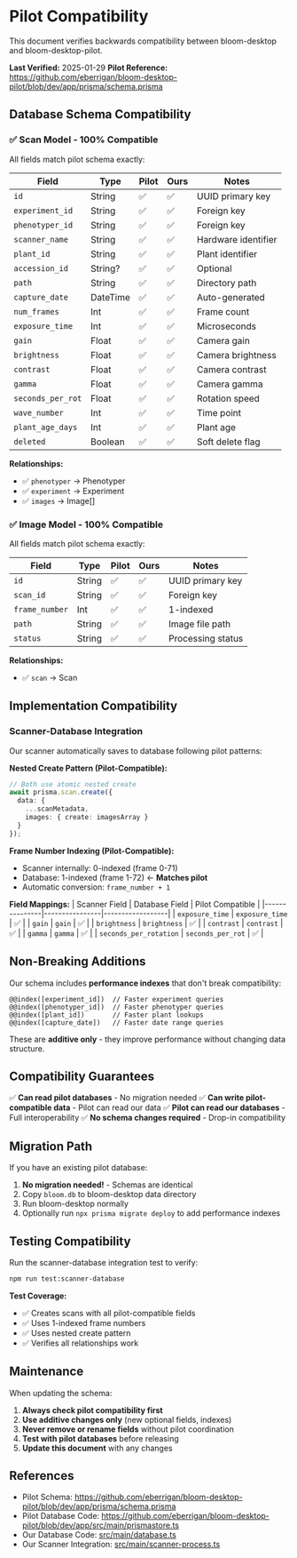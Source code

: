 # Pilot Compatibility

This document verifies backwards compatibility between bloom-desktop and bloom-desktop-pilot.

**Last Verified:** 2025-01-29
**Pilot Reference:** https://github.com/eberrigan/bloom-desktop-pilot/blob/dev/app/prisma/schema.prisma

## Database Schema Compatibility

### ✅ Scan Model - 100% Compatible

All fields match pilot schema exactly:

| Field | Type | Pilot | Ours | Notes |
|-------|------|-------|------|-------|
| `id` | String | ✅ | ✅ | UUID primary key |
| `experiment_id` | String | ✅ | ✅ | Foreign key |
| `phenotyper_id` | String | ✅ | ✅ | Foreign key |
| `scanner_name` | String | ✅ | ✅ | Hardware identifier |
| `plant_id` | String | ✅ | ✅ | Plant identifier |
| `accession_id` | String? | ✅ | ✅ | Optional |
| `path` | String | ✅ | ✅ | Directory path |
| `capture_date` | DateTime | ✅ | ✅ | Auto-generated |
| `num_frames` | Int | ✅ | ✅ | Frame count |
| `exposure_time` | Int | ✅ | ✅ | Microseconds |
| `gain` | Float | ✅ | ✅ | Camera gain |
| `brightness` | Float | ✅ | ✅ | Camera brightness |
| `contrast` | Float | ✅ | ✅ | Camera contrast |
| `gamma` | Float | ✅ | ✅ | Camera gamma |
| `seconds_per_rot` | Float | ✅ | ✅ | Rotation speed |
| `wave_number` | Int | ✅ | ✅ | Time point |
| `plant_age_days` | Int | ✅ | ✅ | Plant age |
| `deleted` | Boolean | ✅ | ✅ | Soft delete flag |

**Relationships:**
- ✅ `phenotyper` → Phenotyper
- ✅ `experiment` → Experiment
- ✅ `images` → Image[]

### ✅ Image Model - 100% Compatible

All fields match pilot schema exactly:

| Field | Type | Pilot | Ours | Notes |
|-------|------|-------|------|-------|
| `id` | String | ✅ | ✅ | UUID primary key |
| `scan_id` | String | ✅ | ✅ | Foreign key |
| `frame_number` | Int | ✅ | ✅ | 1-indexed |
| `path` | String | ✅ | ✅ | Image file path |
| `status` | String | ✅ | ✅ | Processing status |

**Relationships:**
- ✅ `scan` → Scan

## Implementation Compatibility

### Scanner-Database Integration

Our scanner automatically saves to database following pilot patterns:

**Nested Create Pattern (Pilot-Compatible):**
```typescript
// Both use atomic nested create
await prisma.scan.create({
  data: {
    ...scanMetadata,
    images: { create: imagesArray }
  }
});
```

**Frame Number Indexing (Pilot-Compatible):**
- Scanner internally: 0-indexed (frame 0-71)
- Database: 1-indexed (frame 1-72) ← **Matches pilot**
- Automatic conversion: `frame_number + 1`

**Field Mappings:**
| Scanner Field | Database Field | Pilot Compatible |
|---------------|----------------|------------------|
| `exposure_time` | `exposure_time` | ✅ |
| `gain` | `gain` | ✅ |
| `brightness` | `brightness` | ✅ |
| `contrast` | `contrast` | ✅ |
| `gamma` | `gamma` | ✅ |
| `seconds_per_rotation` | `seconds_per_rot` | ✅ |

## Non-Breaking Additions

Our schema includes **performance indexes** that don't break compatibility:

```prisma
@@index([experiment_id])  // Faster experiment queries
@@index([phenotyper_id])  // Faster phenotyper queries
@@index([plant_id])       // Faster plant lookups
@@index([capture_date])   // Faster date range queries
```

These are **additive only** - they improve performance without changing data structure.

## Compatibility Guarantees

✅ **Can read pilot databases** - No migration needed
✅ **Can write pilot-compatible data** - Pilot can read our data
✅ **Pilot can read our databases** - Full interoperability
✅ **No schema changes required** - Drop-in compatibility

## Migration Path

If you have an existing pilot database:

1. **No migration needed!** - Schemas are identical
2. Copy `bloom.db` to bloom-desktop data directory
3. Run bloom-desktop normally
4. Optionally run `npx prisma migrate deploy` to add performance indexes

## Testing Compatibility

Run the scanner-database integration test to verify:

```bash
npm run test:scanner-database
```

**Test Coverage:**
- ✅ Creates scans with all pilot-compatible fields
- ✅ Uses 1-indexed frame numbers
- ✅ Uses nested create pattern
- ✅ Verifies all relationships work

## Maintenance

When updating the schema:

1. **Always check pilot compatibility first**
2. **Use additive changes only** (new optional fields, indexes)
3. **Never remove or rename fields** without pilot coordination
4. **Test with pilot databases** before releasing
5. **Update this document** with any changes

## References

- Pilot Schema: https://github.com/eberrigan/bloom-desktop-pilot/blob/dev/app/prisma/schema.prisma
- Pilot Database Code: https://github.com/eberrigan/bloom-desktop-pilot/blob/dev/app/src/main/prismastore.ts
- Our Database Code: [src/main/database.ts](../src/main/database.ts)
- Our Scanner Integration: [src/main/scanner-process.ts](../src/main/scanner-process.ts)
